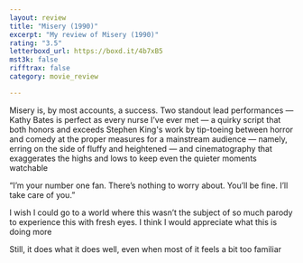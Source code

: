 ```yaml
---
layout: review
title: "Misery (1990)"
excerpt: "My review of Misery (1990)"
rating: "3.5"
letterboxd_url: https://boxd.it/4b7xB5
mst3k: false
rifftrax: false
category: movie_review

---
```


Misery is, by most accounts, a success. Two standout lead performances — Kathy Bates is perfect as every nurse I’ve ever met — a quirky script that both honors and exceeds Stephen King's work by tip-toeing between horror and comedy at the proper measures for a mainstream audience — namely, erring on the side of fluffy and heightened — and cinematography that exaggerates the highs and lows to keep even the quieter moments watchable

“I’m your number one fan. There’s nothing to worry about. You’ll be fine. I’ll take care of you.”

I wish I could go to a world where this wasn’t the subject of so much parody to experience this with fresh eyes. I think I would appreciate what this is doing more

Still, it does what it does well, even when most of it feels a bit too familiar
